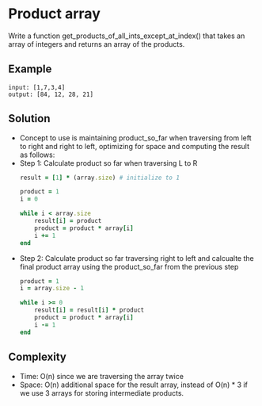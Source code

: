 # Product array
Write a function get_products_of_all_ints_except_at_index() that takes an array of integers and returns an array of the products.

## Example
```
input: [1,7,3,4]
output: [84, 12, 28, 21]
```

## Solution
- Concept to use is maintaining product_so_far when traversing from left to right and right to left, optimizing for space and computing the result as follows:
- Step 1: Calculate product so far when traversing L to R
    ```ruby
    result = [1] * (array.size) # initialize to 1

    product = 1
    i = 0

    while i < array.size
        result[i] = product
        product = product * array[i]
        i += 1
    end
    ```
- Step 2: Calculate product so far traversing right to left and calcualte the final product array using the product_so_far from the previous step
    ```ruby
    product = 1
    i = array.size - 1

    while i >= 0
        result[i] = result[i] * product
        product = product * array[i]
        i -= 1
    end
    ```

## Complexity
- Time: O(n) since we are traversing the array twice
- Space: O(n) additional space for the result array, instead of O(n) * 3 if we use 3 arrays for storing intermediate products.

